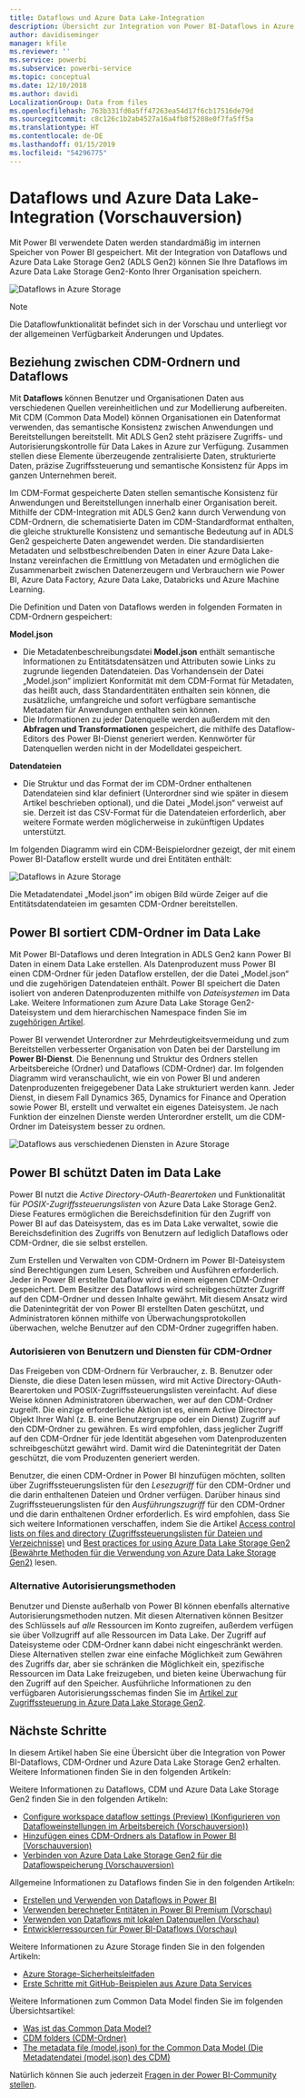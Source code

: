 ```yaml
---
title: Dataflows und Azure Data Lake-Integration
description: Übersicht zur Integration von Power BI-Dataflows in Azure Data Lake Storage Gen2
author: davidiseminger
manager: kfile
ms.reviewer: ''
ms.service: powerbi
ms.subservice: powerbi-service
ms.topic: conceptual
ms.date: 12/10/2018
ms.author: davidi
LocalizationGroup: Data from files
ms.openlocfilehash: 763b331fd0a5ff47263ea54d17f6cb17516de79d
ms.sourcegitcommit: c8c126c1b2ab4527a16a4fb8f5208e0f7fa5ff5a
ms.translationtype: HT
ms.contentlocale: de-DE
ms.lasthandoff: 01/15/2019
ms.locfileid: "54296775"
---
```

# <a name="dataflows-and-azure-data-lake-integration-preview"></a>Dataflows und Azure Data Lake-Integration (Vorschauversion)

Mit Power BI verwendete Daten werden standardmäßig im internen Speicher von Power BI gespeichert. Mit der Integration von Dataflows und Azure Data Lake Storage Gen2 (ADLS Gen2) können Sie Ihre Dataflows im Azure Data Lake Storage Gen2-Konto Ihrer Organisation speichern. 

![Dataflows in Azure Storage](media/service-dataflows-azure-data-lake-integration/dataflows-azure-integration_01.jpg)

> [!NOTE]
> Die Dataflowfunktionalität befindet sich in der Vorschau und unterliegt vor der allgemeinen Verfügbarkeit Änderungen und Updates.

## <a name="how-cdm-folders-relate-to-dataflows"></a>Beziehung zwischen CDM-Ordnern und Dataflows

Mit **Dataflows** können Benutzer und Organisationen Daten aus verschiedenen Quellen vereinheitlichen und zur Modellierung aufbereiten. Mit CDM (Common Data Model) können Organisationen ein Datenformat verwenden, das semantische Konsistenz zwischen Anwendungen und Bereitstellungen bereitstellt. Mit ADLS Gen2 steht präzisere Zugriffs- und Autorisierungskontrolle für Data Lakes in Azure zur Verfügung. Zusammen stellen diese Elemente überzeugende zentralisierte Daten, strukturierte Daten, präzise Zugriffssteuerung und semantische Konsistenz für Apps im ganzen Unternehmen bereit.

Im CDM-Format gespeicherte Daten stellen semantische Konsistenz für Anwendungen und Bereitstellungen innerhalb einer Organisation bereit. Mithilfe der CDM-Integration mit ADLS Gen2 kann durch Verwendung von CDM-Ordnern, die schematisierte Daten im CDM-Standardformat enthalten, die gleiche strukturelle Konsistenz und semantische Bedeutung auf in ADLS Gen2 gespeicherte Daten angewendet werden. Die standardisierten Metadaten und selbstbeschreibenden Daten in einer Azure Data Lake-Instanz vereinfachen die Ermittlung von Metadaten und ermöglichen die Zusammenarbeit zwischen Datenerzeugern und Verbrauchern wie Power BI, Azure Data Factory, Azure Data Lake, Databricks und Azure Machine Learning. 

Die Definition und Daten von Dataflows werden in folgenden Formaten in CDM-Ordnern gespeichert:

**Model.json**
* Die Metadatenbeschreibungsdatei **Model.json** enthält semantische Informationen zu Entitätsdatensätzen und Attributen sowie Links zu zugrunde liegenden Datendateien. Das Vorhandensein der Datei „Model.json“ impliziert Konformität mit dem CDM-Format für Metadaten, das heißt auch, dass Standardentitäten enthalten sein können, die zusätzliche, umfangreiche und sofort verfügbare semantische Metadaten für Anwendungen enthalten sein können.
* Die Informationen zu jeder Datenquelle werden außerdem mit den **Abfragen und Transformationen** gespeichert, die mithilfe des Dataflow-Editors des Power BI-Dienst generiert werden. Kennwörter für Datenquellen werden nicht in der Modelldatei gespeichert.

**Datendateien**
* Die Struktur und das Format der im CDM-Ordner enthaltenen Datendateien sind klar definiert (Unterordner sind wie später in diesem Artikel beschrieben optional), und die Datei „Model.json“ verweist auf sie. Derzeit ist das CSV-Format für die Datendateien erforderlich, aber weitere Formate werden möglicherweise in zukünftigen Updates unterstützt. 

Im folgenden Diagramm wird ein CDM-Beispielordner gezeigt, der mit einem Power BI-Dataflow erstellt wurde und drei Entitäten enthält:

![Dataflows in Azure Storage](media/service-dataflows-azure-data-lake-integration/dataflows-azure-integration_01.jpg)

Die Metadatendatei „Model.json“ im obigen Bild würde Zeiger auf die Entitätsdatendateien im gesamten CDM-Ordner bereitstellen.

## <a name="power-bi-organizes-cdm-folders-in-the-data-lake"></a>Power BI sortiert CDM-Ordner im Data Lake

Mit Power BI-Dataflows und deren Integration in ADLS Gen2 kann Power BI Daten in einem Data Lake erstellen. Als Datenproduzent muss Power BI einen CDM-Ordner für jeden Dataflow erstellen, der die Datei „Model.json“ und die zugehörigen Datendateien enthält. Power BI speichert die Daten isoliert von anderen Datenproduzenten mithilfe von *Dateisystemen* im Data Lake. Weitere Informationen zum Azure Data Lake Storage Gen2-Dateisystem und dem hierarchischen Namespace finden Sie im [zugehörigen Artikel](https://docs.microsoft.com/azure/storage/data-lake-storage/namespace).

Power BI verwendet Unterordner zur Mehrdeutigkeitsvermeidung und zum Bereitstellen verbesserter Organisation von Daten bei der Darstellung im **Power BI-Dienst**. Die Benennung und Struktur des Ordners stellen Arbeitsbereiche (Ordner) und Dataflows (CDM-Ordner) dar. Im folgenden Diagramm wird veranschaulicht, wie ein von Power BI und anderen Datenproduzenten freigegebener Data Lake strukturiert werden kann. Jeder Dienst, in diesem Fall Dynamics 365, Dynamics for Finance and Operation sowie Power BI, erstellt und verwaltet ein eigenes Dateisystem. Je nach Funktion der einzelnen Dienste werden Unterordner erstellt, um die CDM-Ordner im Dateisystem besser zu ordnen. 

![Dataflows aus verschiedenen Diensten in Azure Storage](media/service-dataflows-azure-data-lake-integration/dataflows-azure-integration_02.jpg)

## <a name="power-bi-protects-data-in-the-data-lake"></a>Power BI schützt Daten im Data Lake

Power BI nutzt die *Active Directory-OAuth-Bearertoken* und Funktionalität für *POSIX-Zugriffssteuerungslisten* von Azure Data Lake Storage Gen2. Diese Features ermöglichen die Bereichsdefinition für den Zugriff von Power BI auf das Dateisystem, das es im Data Lake verwaltet, sowie die Bereichsdefinition des Zugriffs von Benutzern auf lediglich Dataflows oder CDM-Ordner, die sie selbst erstellen. 

Zum Erstellen und Verwalten von CDM-Ordnern im Power BI-Dateisystem sind Berechtigungen zum Lesen, Schreiben und Ausführen erforderlich. Jeder in Power BI erstellte Dataflow wird in einem eigenen CDM-Ordner gespeichert. Dem Besitzer des Dataflows wird schreibgeschützter Zugriff auf den CDM-Ordner und dessen Inhalte gewährt. Mit diesem Ansatz wird die Datenintegrität der von Power BI erstellten Daten geschützt, und Administratoren können mithilfe von Überwachungsprotokollen überwachen, welche Benutzer auf den CDM-Ordner zugegriffen haben. 

### <a name="authorizing-users-or-services-for-cdm-folders"></a>Autorisieren von Benutzern und Diensten für CDM-Ordner

Das Freigeben von CDM-Ordnern für Verbraucher, z. B. Benutzer oder Dienste, die diese Daten lesen müssen, wird mit Active Directory-OAuth-Bearertoken und POSIX-Zugriffssteuerungslisten vereinfacht. Auf diese Weise können Administratoren überwachen, wer auf den CDM-Ordner zugreift. Die einzige erforderliche Aktion ist es, einem Active Directory-Objekt Ihrer Wahl (z. B. eine Benutzergruppe oder ein Dienst) Zugriff auf den CDM-Ordner zu gewähren. Es wird empfohlen, dass jeglicher Zugriff auf den CDM-Ordner für jede Identität abgesehen vom Datenproduzenten schreibgeschützt gewährt wird. Damit wird die Datenintegrität der Daten geschützt, die vom Produzenten generiert werden.

Benutzer, die einen CDM-Ordner in Power BI hinzufügen möchten, sollten über Zugriffssteuerungslisten für den *Lesezugriff* für den CDM-Ordner und die darin enthaltenen Dateien und Ordner verfügen. Darüber hinaus sind Zugriffssteuerungslisten für den *Ausführungszugriff* für den CDM-Ordner und die darin enthaltenen Ordner erforderlich. Es wird empfohlen, dass Sie sich weitere Informationen verschaffen, indem Sie die Artikel [Access control lists on files and directory (Zugriffssteuerungslisten für Dateien und Verzeichnisse)](https://docs.microsoft.com/azure/storage/blobs/data-lake-storage-access-control#access-control-lists-on-files-and-directories) und [Best practices for using Azure Data Lake Storage Gen2 (Bewährte Methoden für die Verwendung von Azure Data Lake Storage Gen2)](https://docs.microsoft.com/azure/storage/blobs/data-lake-storage-best-practices) lesen.


### <a name="alternative-forms-of-authorization"></a>Alternative Autorisierungsmethoden

Benutzer und Dienste außerhalb von Power BI können ebenfalls alternative Autorisierungsmethoden nutzen. Mit diesen Alternativen können Besitzer des Schlüssels auf *alle* Ressourcen im Konto zugreifen, außerdem verfügen sie über Vollzugriff auf alle Ressourcen im Data Lake. Der Zugriff auf Dateisysteme oder CDM-Ordner kann dabei nicht eingeschränkt werden. Diese Alternativen stellen zwar eine einfache Möglichkeit zum Gewähren des Zugriffs dar, aber sie schränken die Möglichkeit ein, spezifische Ressourcen im Data Lake freizugeben, und bieten keine Überwachung für den Zugriff auf den Speicher. Ausführliche Informationen zu den verfügbaren Autorisierungsschemas finden Sie im [Artikel zur Zugriffssteuerung in Azure Data Lake Storage Gen2](https://docs.microsoft.com/azure/storage/blobs/data-lake-storage-access-control
).


## <a name="next-steps"></a>Nächste Schritte

In diesem Artikel haben Sie eine Übersicht über die Integration von Power BI-Dataflows, CDM-Ordner und Azure Data Lake Storage Gen2 erhalten. Weitere Informationen finden Sie in den folgenden Artikeln:

Weitere Informationen zu Dataflows, CDM und Azure Data Lake Storage Gen2 finden Sie in den folgenden Artikeln:

* [Configure workspace dataflow settings (Preview) (Konfigurieren von Datafloweinstellungen im Arbeitsbereich (Vorschauversion))](service-dataflows-configure-workspace-storage-settings.md)
* [Hinzufügen eines CDM-Ordners als Dataflow in Power BI (Vorschauversion)](service-dataflows-add-cdm-folder.md)
* [Verbinden von Azure Data Lake Storage Gen2 für die Dataflowspeicherung (Vorschauversion)](service-dataflows-connect-azure-data-lake-storage-gen2.md)

Allgemeine Informationen zu Dataflows finden Sie in den folgenden Artikeln:

* [Erstellen und Verwenden von Dataflows in Power BI](service-dataflows-create-use.md)
* [Verwenden berechneter Entitäten in Power BI Premium (Vorschau)](service-dataflows-computed-entities-premium.md)
* [Verwenden von Dataflows mit lokalen Datenquellen (Vorschau)](service-dataflows-on-premises-gateways.md)
* [Entwicklerressourcen für Power BI-Dataflows (Vorschau)](service-dataflows-developer-resources.md)

Weitere Informationen zu Azure Storage finden Sie in den folgenden Artikeln:
* [Azure Storage-Sicherheitsleitfaden](https://docs.microsoft.com/azure/storage/common/storage-security-guide)
* [Erste Schritte mit GitHub-Beispielen aus Azure Data Services](https://aka.ms/cdmadstutorial)

Weitere Informationen zum Common Data Model finden Sie im folgenden Übersichtsartikel:
* [Was ist das Common Data Model?](https://docs.microsoft.com/powerapps/common-data-model/overview)
* [CDM folders (CDM-Ordner)](https://go.microsoft.com/fwlink/?linkid=2045304)
* [The metadata file (model.json) for the Common Data Model (Die Metadatendatei (model.json) des CDM)](https://go.microsoft.com/fwlink/?linkid=2045521)

Natürlich können Sie auch jederzeit [Fragen in der Power BI-Community stellen](http://community.powerbi.com/).
